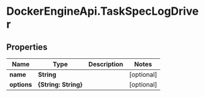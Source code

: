 # DockerEngineApi.TaskSpecLogDriver

## Properties

Name | Type | Description | Notes
------------ | ------------- | ------------- | -------------
**name** | **String** |  | [optional] 
**options** | **{String: String}** |  | [optional] 


